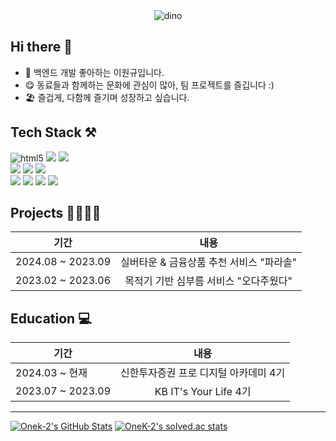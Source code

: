 
<div align="center">
  
  <img src="https://github.com/OneK-2/OneK-2/assets/85729858/af24adf2-ea99-4f71-8087-ff1c6877ce0d" alt="dino">
  
</div>


## Hi there 👋
- 🌱 백엔드 개발 좋아하는 이원규입니다.
- 😋 동료들과 함께하는 문화에 관심이 많아, 팀 프로젝트를 즐깁니다 :)
- 🏖️ 즐겁게, 다함께 즐기며 성장하고 싶습니다.
  
## Tech Stack ⚒️
<p>
  <img alt="html5" src="https://img.shields.io/badge/-HTML5-E34F26?style=flat&logo=html5&logoColor=white"/>
  <img src="https://img.shields.io/badge/-CSS-1572B6?style=flat&logo=CSS3&logoColor=white"/>
  <img src="https://img.shields.io/badge/-JavaScript-F7DF1E?style=flat&logo=JavaScript&logoColor=white"/>
  <br>
  <img src="https://img.shields.io/badge/-Java-007396?style=flat&logo=Java&logoColor=white"/>
  <img src="https://img.shields.io/badge/Spring-6DB33F?style=flat&logo=spring&logoColor=white"/>
  <img src="https://img.shields.io/badge/Spring Boot-6DB33F?style=flat&logo=springboot&logoColor=white"/>
  <br>
  <img src="https://img.shields.io/badge/MySQL-4479A1?style=flat&logo=mysql&logoColor=white"/>
  <img src="https://img.shields.io/badge/-Oracle-F80000?style=flat&logo=Oracle&logoColor=white"/>
  <img src="https://img.shields.io/badge/AWS-FF9900?style=flat&logo=amazonaws&logoColor=white"/>
  <img src="https://img.shields.io/badge/Docker-2496ED?style=flat&logo=docker&logoColor=white"/>
</p>


## Projects 👨‍👩‍👦‍👦

| 기간                | 내용                                        | 
|---------------------|:---------------------------------------------:|
| 2024.08 ~ 2023.09   | 실버타운 & 금융상품 추천 서비스 "파라솔" |
| 2023.02 ~ 2023.06   | 목적기 기반 심부름 서비스 "오다주웠다" |


## Education 💻

| 기간                | 내용                                        | 
|---------------------|:---------------------------------------------:|
| 2024.03 ~ 현재      | 신한투자증권 프로 디지털 아카데미 4기       |
| 2023.07 ~ 2023.09   | KB IT's Your Life 4기 |

---

[![Onek-2's GitHub Stats](https://github-readme-stats.vercel.app/api?username=Onek-2&include_all_commits=true&show_icons=true&icon_color=424242)](https://github.com/anuraghazra/github-readme-stats)
[![OneK-2's solved.ac stats](https://github-readme-solvedac.hyp3rflow.vercel.app/api/?handle=wonk98)](https://solved.ac/profile/wonk98)


